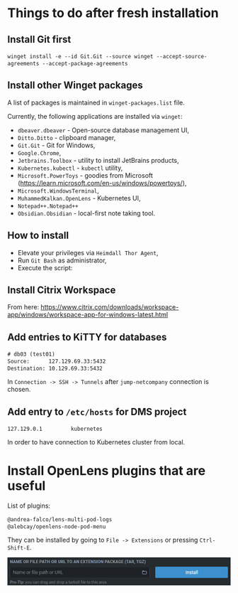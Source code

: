# Things to do after fresh installation

## Install Git first

```shell
winget install -e --id Git.Git --source winget --accept-source-agreements --accept-package-agreements
```

## Install other Winget packages

A list of packages is maintained in `winget-packages.list` file.

Currently, the following applications are installed via `winget`:

- `dbeaver.dbeaver` - Open-source database management UI,
- `Ditto.Ditto` - clipboard manager,
- `Git.Git` - Git for Windows,
- `Google.Chrome`,
- `Jetbrains.Toolbox` - utility to install JetBrains products,
- `Kubernetes.kubectl` - `kubectl` utility,
- `Microsoft.PowerToys` - goodies from Microsoft (https://learn.microsoft.com/en-us/windows/powertoys/),
- `Microsoft.WindowsTerminal`,
- `MuhammedKalkan.OpenLens` - Kubernetes UI,
- `Notepad++.Notepad++`
- `Obsidian.Obsidian` - local-first note taking tool.

## How to install

- Elevate your privileges via `Heimdall Thor Agent`,
- Run `Git Bash` as administrator,
- Execute the script: 
## Install Citrix Workspace

From here: https://www.citrix.com/downloads/workspace-app/windows/workspace-app-for-windows-latest.html

## Add entries to KiTTY for databases

```text
# db03 (test01)
Source:      127.129.69.33:5432
Destination: 10.129.69.33:5432
```

In `Connection -> SSH -> Tunnels` after `jump-netcompany` connection is chosen.

## Add entry to `/etc/hosts` for DMS project

```text
127.129.0.1         kubernetes
```

In order to have connection to Kubernetes cluster from local.

# Install OpenLens plugins that are useful

List of plugins:

```
@andrea-falco/lens-multi-pod-logs
@alebcay/openlens-node-pod-menu
```

They can be installed by going to `File -> Extensions` or pressing `Ctrl-Shift-E`.

![OpenLens extensions](./.markdown/images/OpenLens-extensions.png)
